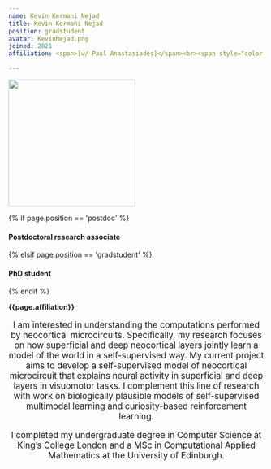 ```yaml
---
name: Kevin Kermani Nejad
title: Kevin Kermani Nejad
position: gradstudent
avatar: KevinNejad.png
joined: 2021
affiliation: <span>[w/ Paul Anastasiades]</span><br><span style="color:#FFFFFF">.</span>

---
```


<img width="250" src="{{site.baseurl}}/images/people/{{page.avatar}}" data-action="zoom">

 {% if page.position == 'postdoc' %}
<h4>Postdoctoral research associate</h4>
 {% elsif page.position == 'gradstudent' %}
<h4>PhD student</h4>
 {% endif %}

<b>{{page.affiliation}}</b>
<br>

<header class="masthead text-justify" style="font-size:120%">

I am interested in understanding the computations performed by neocortical microcircuits. Specifically, my research focuses on how superficial and deep neocortical layers jointly learn a model of the world in a self-supervised way. My current project aims to develop a self-supervised model of neocortical microcircuit that explains neural activity in superficial and deep layers in visuomotor tasks. I complement this line of research with work on biologically plausible models of self-supervised multimodal learning and curiosity-based reinforcement learning.

I completed my undergraduate degree in Computer Science at King’s College London and a MSc in Computational Applied Mathematics at the University of Edinburgh.